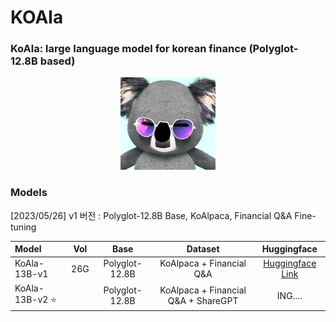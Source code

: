 # KOAla

### KoAla: large language model for korean finance (Polyglot-12.8B based)

<p align="center">
<a href=""><img src="src/imgs/koala.PNG" width="30%"></a>
</p>

### Models

[2023/05/26] v1 버전 : Polyglot-12.8B Base, KoAlpaca, Financial Q&A Fine-tuning




| Model                    | Vol | Base | Dataset |                    Huggingface                   |
| :----------------------- | :------: | :--------------------: | :----------------: | :----------------------------------------------------------: |
| KoAla-13B-v1         | 26G  |      Polyglot-12.8B      |        KoAlpaca + Financial Q&A        | [Huggingface Link](https://huggingface.co/mssongit/Koala-12.8b-v1)|
| KoAla-13B-v2 ⭐️      |     |      Polyglot-12.8B      |        KoAlpaca + Financial Q&A + ShareGPT        | ING.... |

